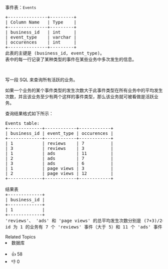 <p>事件表：<code>Events</code></p>

<pre>
+---------------+---------+
| Column Name   | Type    |
+---------------+---------+
| business_id   | int     |
| event_type    | varchar |
| occurences    | int     | 
+---------------+---------+
此表的主键是 (business_id, event_type)。
表中的每一行记录了某种类型的事件在某些业务中多次发生的信息。
</pre>

<p>&nbsp;</p>

<p>写一段 SQL 来查询所有活跃的业务。</p>

<p>如果一个业务的某个事件类型的发生次数大于此事件类型在所有业务中的平均发生次数，并且该业务至少有两个这样的事件类型，那么该业务就可被看做是活跃业务。</p>

<p>查询结果格式如下所示：</p>

<pre>
Events table:
+-------------+------------+------------+
| business_id | event_type | occurences |
+-------------+------------+------------+
| 1           | reviews    | 7          |
| 3           | reviews    | 3          |
| 1           | ads        | 11         |
| 2           | ads        | 7          |
| 3           | ads        | 6          |
| 1           | page views | 3          |
| 2           | page views | 12         |
+-------------+------------+------------+

结果表
+-------------+
| business_id |
+-------------+
| 1           |
+-------------+ 
'reviews'、 'ads' 和 'page views' 的总平均发生次数分别是 (7+3)/2=5, (11+7+6)/3=8, (3+12)/2=7.5。
id 为 1 的业务有 7 个 'reviews' 事件（大于 5）和 11 个 'ads' 事件（大于 8），所以它是活跃业务。</pre>

<div><div>Related Topics</div><div><li>数据库</li></div></div><br><div><li>👍 58</li><li>👎 0</li></div>